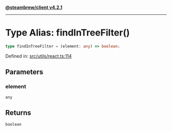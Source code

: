 [**@steambrew/client v4.2.1**](../README.md)

***

# Type Alias: findInTreeFilter()

```ts
type findInTreeFilter = (element: any) => boolean;
```

Defined in: [src/utils/react.ts:114](https://github.com/SteamClientHomebrew/SDK/blob/main/typescript-packages/client/src/utils/react.ts#L114)

## Parameters

### element

`any`

## Returns

`boolean`
